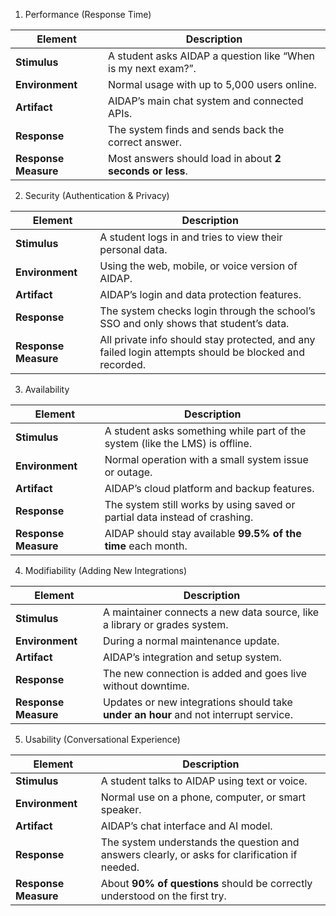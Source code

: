 1. Performance (Response Time)

| **Element** | **Description** |
|--------------|----------------|
| **Stimulus** | A student asks AIDAP a question like “When is my next exam?”. |
| **Environment** | Normal usage with up to 5,000 users online. |
| **Artifact** | AIDAP’s main chat system and connected APIs. |
| **Response** | The system finds and sends back the correct answer. |
| **Response Measure** | Most answers should load in about **2 seconds or less**. |

2. Security (Authentication & Privacy)

| **Element** | **Description** |
|--------------|----------------|
| **Stimulus** | A student logs in and tries to view their personal data. |
| **Environment** | Using the web, mobile, or voice version of AIDAP. |
| **Artifact** | AIDAP’s login and data protection features. |
| **Response** | The system checks login through the school’s SSO and only shows that student’s data. |
| **Response Measure** | All private info should stay protected, and any failed login attempts should be blocked and recorded. |

3. Availability

| **Element** | **Description** |
|--------------|----------------|
| **Stimulus** | A student asks something while part of the system (like the LMS) is offline. |
| **Environment** | Normal operation with a small system issue or outage. |
| **Artifact** | AIDAP’s cloud platform and backup features. |
| **Response** | The system still works by using saved or partial data instead of crashing. |
| **Response Measure** | AIDAP should stay available **99.5% of the time** each month. |

4. Modifiability (Adding New Integrations)

| **Element** | **Description** |
|--------------|----------------|
| **Stimulus** | A maintainer connects a new data source, like a library or grades system. |
| **Environment** | During a normal maintenance update. |
| **Artifact** | AIDAP’s integration and setup system. |
| **Response** | The new connection is added and goes live without downtime. |
| **Response Measure** | Updates or new integrations should take **under an hour** and not interrupt service. |

5. Usability (Conversational Experience)

| **Element** | **Description** |
|--------------|----------------|
| **Stimulus** | A student talks to AIDAP using text or voice. |
| **Environment** | Normal use on a phone, computer, or smart speaker. |
| **Artifact** | AIDAP’s chat interface and AI model. |
| **Response** | The system understands the question and answers clearly, or asks for clarification if needed. |
| **Response Measure** | About **90% of questions** should be correctly understood on the first try. |
